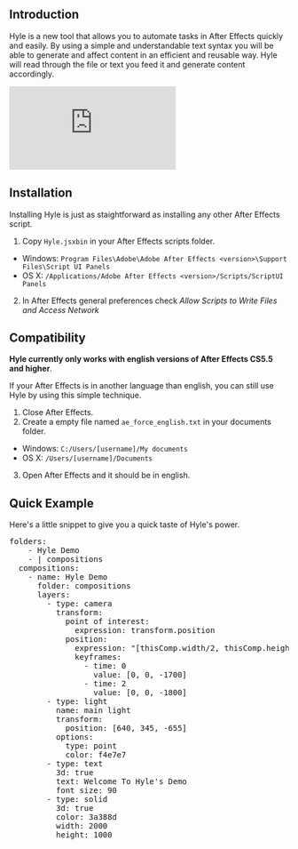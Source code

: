 ## Introduction

Hyle is a new tool that allows you to automate tasks in After Effects quickly and easily. By using a simple and understandable text syntax you will be able to generate and affect content in an efficient and reusable way. Hyle will read through the file or text you feed it and generate content accordingly.


<div class="flex-video widescreen">
  <iframe src="https://www.youtube.com/embed/UyfU0DFtMuY?rel=0&vq=hd720" frameborder="0" allowfullscreen="">
  </iframe>
</div>

## Installation

Installing Hyle is just as staightforward as installing any other After Effects script.

1. Copy `Hyle.jsxbin` in your After Effects scripts folder.
  - Windows: `Program Files\Adobe\Adobe After Effects <version>\Support Files\Script UI Panels`
  - OS X: `/Applications/Adobe After Effects <version>/Scripts/ScriptUI Panels`
2. In After Effects general preferences check *Allow Scripts to Write Files and Access Network*

## Compatibility

**Hyle currently only works with english versions of After Effects CS5.5 and higher**. 

If your After Effects is in another language than english, you can still use Hyle by using this simple technique.

1. Close After Effects.
2. Create a empty file named `ae_force_english.txt` in your documents folder.
  - Windows: `C:/Users/[username]/My documents`
  - OS X: `/Users/[username]/Documents` 
3. Open After Effects and it should be in english.

<div class="visible-print">

<h2>Quick Example</h2>

<p>Here's a little snippet to give you a quick taste of Hyle's power.</p>

<pre>folders:
    - Hyle Demo
    - | compositions
  compositions:
    - name: Hyle Demo
      folder: compositions
      layers:
        - type: camera
          transform:
            point of interest:
              expression: transform.position
            position:
              expression: "[thisComp.width/2, thisComp.height/2, value[2]]"
              keyframes: 
                - time: 0
                  value: [0, 0, -1700]
                - time: 2
                  value: [0, 0, -1800]
        - type: light
          name: main light
          transform: 
            position: [640, 345, -655]
          options:
            type: point
            color: f4e7e7
        - type: text
          3d: true
          text: Welcome To Hyle's Demo
          font size: 90
        - type: solid
          3d: true
          color: 3a388d
          width: 2000
          height: 1000</pre>
</div>